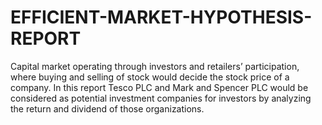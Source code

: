 # EFFICIENT-MARKET-HYPOTHESIS-REPORT
Capital market operating through investors and retailers’ participation, where buying and selling of stock would decide the stock price of a company. In this report Tesco PLC and Mark and Spencer PLC would be considered as potential investment companies for investors by analyzing the return and dividend of those organizations.
